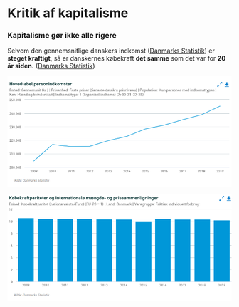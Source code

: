 # Kritik af kapitalisme

### Kapitalisme gør ikke alle rigere

Selvom den gennemsnitlige danskers indkomst ([Danmarks Statistik](https://www.statistikbanken.dk/indkp201)) er **steget kraftigt**, så er danskernes købekraft **det samme** som det var for **20 år siden.** ([Danmarks Statistik](https://www.statistikbanken.dk/ppp))

![Danmarks Statistik](<../.gitbook/assets/billede (20).png>)

![Danmarks Statistik](<../.gitbook/assets/billede (14).png>)


